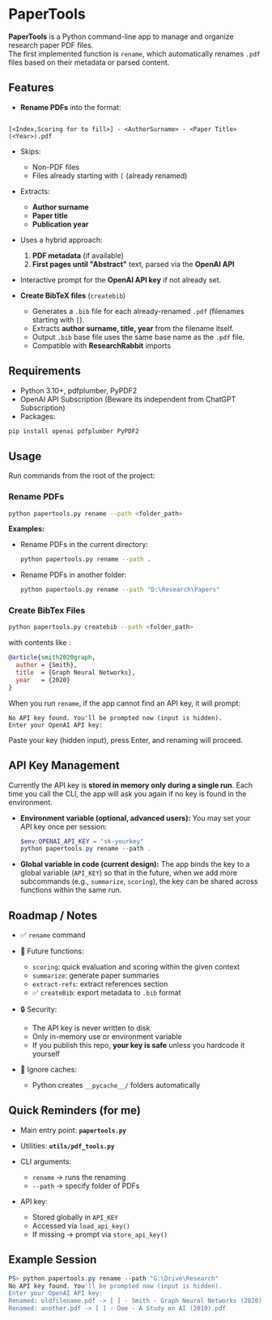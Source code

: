 # PaperTools

**PaperTools** is a Python command-line app to manage and organize research paper PDF files.  
The first implemented function is `rename`, which automatically renames `.pdf` files based on their metadata or parsed content.



## Features

- **Rename PDFs** into the format:
```

[<Index,Scoring for to fill>] - <AuthorSurname> - <Paper Title> (<Year>).pdf

````
- Skips:
    - Non-PDF files
    - Files already starting with `[` (already renamed)
- Extracts:
    - **Author surname**
    - **Paper title**
    - **Publication year**
- Uses a hybrid approach:
    1. **PDF metadata** (if available)
    2. **First pages until "Abstract"** text, parsed via the **OpenAI API**
- Interactive prompt for the **OpenAI API key** if not already set.

- **Create BibTeX files** (`createbib`)
  - Generates a `.bib` file for each already-renamed `.pdf` (filenames starting with `[`).
  - Extracts **author surname, title, year** from the filename itself.
  - Output `.bib` base file uses the same base name as the `.pdf` file.
  - Compatible with **ResearchRabbit** imports

## Requirements

- Python 3.10+, pdfplumber, PyPDF2
- OpenAI API Subscription (Beware its independent from ChatGPT Subscription)
- Packages:
```bash
pip install openai pdfplumber PyPDF2
````

## Usage

Run commands from the root of the project:

### Rename PDFs

```bash
python papertools.py rename --path <folder_path>
```

**Examples:**

* Rename PDFs in the current directory:

  ```bash
  python papertools.py rename --path .
  ```

* Rename PDFs in another folder:

  ```bash
  python papertools.py rename --path "D:\Research\Papers"
  ```
  
### Create BibTex Files

```bash
python papertools.py createbib --path <folder_path>
```
with contents like :
```bibtex
@article{smith2020graph,
  author = {Smith},
  title  = {Graph Neural Networks},
  year   = {2020}
}
```

When you run `rename`, if the app cannot find an API key, it will prompt:

```
No API key found. You'll be prompted now (input is hidden).
Enter your OpenAI API key:
```

Paste your key (hidden input), press Enter, and renaming will proceed.

## API Key Management

Currently the API key is **stored in memory only during a single run**.
Each time you call the CLI, the app will ask you again if no key is found in the environment.

* **Environment variable (optional, advanced users):**
  You may set your API key once per session:

  ```powershell
  $env:OPENAI_API_KEY = "sk-yourkey"
  python papertools.py rename --path .
  ```

* **Global variable in code (current design):**
  The app binds the key to a global variable (`API_KEY`) so that in the future,
  when we add more subcommands (e.g., `summarize`, `scoring`),
  the key can be shared across functions within the same run.

## Roadmap / Notes

* ✅ `rename` command
* 🚧 Future functions:

  * `scoring`: quick evaluation and scoring within the given context
  * `summarize`: generate paper summaries
  * `extract-refs`: extract references section
  * ✅ `createBib`: export metadata to `.bib` format
* 🔒 Security:

  * The API key is never written to disk
  * Only in-memory use or environment variable
  * If you publish this repo, **your key is safe** unless you hardcode it yourself
* 📂 Ignore caches:

  * Python creates `__pycache__/` folders automatically

## Quick Reminders (for me)

* Main entry point: **`papertools.py`**
* Utilities: **`utils/pdf_tools.py`**
* CLI arguments:

  * `rename` → runs the renaming
  * `--path` → specify folder of PDFs
* API key:

  * Stored globally in `API_KEY`
  * Accessed via `load_api_key()`
  * If missing → prompt via `store_api_key()`

## Example Session

```powershell
PS> python papertools.py rename --path "G:\Drive\Research"
No API key found. You'll be prompted now (input is hidden).
Enter your OpenAI API key:
Renamed: oldfilename.pdf -> [ ] - Smith - Graph Neural Networks (2020).pdf
Renamed: another.pdf -> [ ] - Doe - A Study on AI (2019).pdf
```



